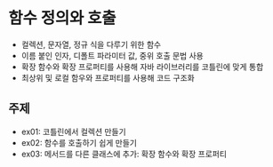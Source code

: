 # 함수 정의와 호출
- 컬렉션, 문자열, 정규 식을 다루기 위한 함수
- 이름 붙인 인자, 디폴트 파라미터 값, 중위 호출 문법 사용
- 확장 함수와 확장 프로퍼티를 사용해 자바 라이브러리를 코틀린에 맞게 통합
- 최상위 및 로컬 함우와 프로퍼티를 사용해 코드 구조화

## 주제
- ex01: 코틀린에서 컬렉션 만들기
- ex02: 함수를 호출하기 쉽게 만들기
- ex03: 메서드를 다른 클래스에 추가: 확장 함수와 확장 프로퍼티
